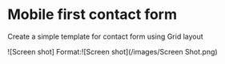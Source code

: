 # Mobile first contact form
Create a simple template for contact form using Grid layout

![Screen shot]
Format:![Screen shot](/images/Screen Shot.png)
